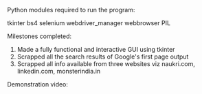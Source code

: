 Python modules required to run the program:

tkinter
bs4
selenium
webdriver_manager
webbrowser
PIL

Milestones completed:

1) Made a fully functional and interactive GUI using tkinter
2) Scrapped all the search results of Google's first page output
3) Scrapped all info available from three websites viz naukri.com, linkedin.com, monsterindia.in


Demonstration video:


